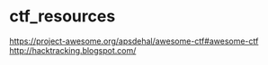 # ctf_resources
https://project-awesome.org/apsdehal/awesome-ctf#awesome-ctf
http://hacktracking.blogspot.com/
